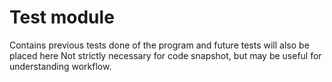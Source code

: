 Test module
===================

Contains previous tests done of the program and future tests will also be placed here
Not strictly necessary for code snapshot, but may be useful for understanding workflow.